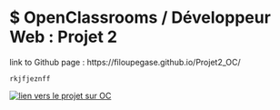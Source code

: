 <h1>$ OpenClassrooms / Développeur Web : Projet 2</h1>

<p>link to Github page :  https://filoupegase.github.io/Projet2_OC/</p>

<code>rkjfjeznff</code>

<a href="https://openclassrooms.com/fr/projects/639/assignment" target="_blank">
<img src="https://user.oc-static.com/upload/2019/04/12/15550721972967_Resume%20-%203.png" alt="lien vers le projet sur OC"/></a>
